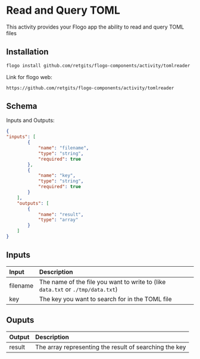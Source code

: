 # Read and Query TOML
This activity provides your Flogo app the ability to read and query TOML files

## Installation

```bash
flogo install github.com/retgits/flogo-components/activity/tomlreader
```
Link for flogo web:
```
https://github.com/retgits/flogo-components/activity/tomlreader
```

## Schema
Inputs and Outputs:

```json
{
"inputs": [
        {
            "name": "filename",
            "type": "string",
            "required": true
        },
        {
            "name": "key",
            "type": "string",
            "required": true
        }
    ],
    "outputs": [
        {
            "name": "result",
            "type": "array"
        }
    ]
}
```
## Inputs
| Input    | Description                                                                     |
|:---------|:--------------------------------------------------------------------------------|
| filename | The name of the file you want to write to (like `data.txt` or `./tmp/data.txt`) |
| key      | The key you want to search for in the TOML file                                 |

## Ouputs
| Output      | Description                                                        |
|:------------|:-------------------------------------------------------------------|
| result      | The array representing the result of searching the key             |